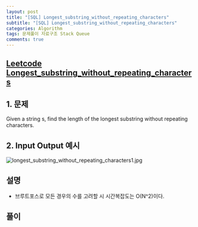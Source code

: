 ```yaml
---
layout: post
title: "[SQL] Longest_substring_without_repeating_characters"
subtitle: "[SQL] Longest_substring_without_repeating_characters"
categories: Algorithm
tags: 문제풀이 자료구조 Stack Queue
comments: true
---
```


## [Leetcode Longest_substring_without_repeating_characters](https://leetcode.com/problems/longest-substring-without-repeating-characters/submissions/)

## 1. 문제

Given a string s, find the length of the longest substring without repeating characters.

## 2. Input Output 예시

![longest_substring_without_repeating_characters1.jpg](https://bernard-choi.github.io/assets/img/post_img/longest_substring_without_repeating_characters1.jpg)

## 설명

- 브루트포스로 모든 경우의 수를 고려할 시 시간복잡도는 O(N^2)이다.

## 풀이

```python

```
